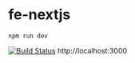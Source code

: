 # fe-nextjs
```
npm run dev 
```
[![Build Status](https://travis-ci.org/bs-blog/fe-nextjs.svg?branch=master)](https://travis-ci.org/bs-blog/fe-nextjs)
http://localhost:3000
